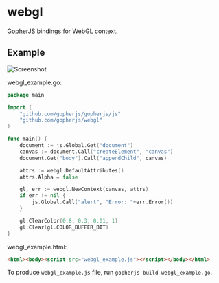 # webgl

[GopherJS](https://github.com/neelance/gopherjs) bindings for WebGL context.

## Example

![Screenshot](https://cloud.githubusercontent.com/assets/1924134/3566022/5d81f2d0-0ae0-11e4-82e4-3cb33b83d8d3.png)

webgl_example.go:

```Go
package main

import (
	"github.com/gopherjs/gopherjs/js"
	"github.com/gopherjs/webgl"
)

func main() {
	document := js.Global.Get("document")
	canvas := document.Call("createElement", "canvas")
	document.Get("body").Call("appendChild", canvas)

	attrs := webgl.DefaultAttributes()
	attrs.Alpha = false

	gl, err := webgl.NewContext(canvas, attrs)
	if err != nil {
		js.Global.Call("alert", "Error: "+err.Error())
	}

	gl.ClearColor(0.8, 0.3, 0.01, 1)
	gl.Clear(gl.COLOR_BUFFER_BIT)
}
```

webgl_example.html:

```html
<html><body><script src="webgl_example.js"></script></body></html>
```

To produce `webgl_example.js` file, run `gopherjs build webgl_example.go`.
